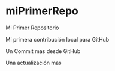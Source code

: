 # miPrimerRepo

Mi Primer Repositorio

Mi primera contribución local para GitHub

Un Commit mas desde GitHub

Una actualización mas
